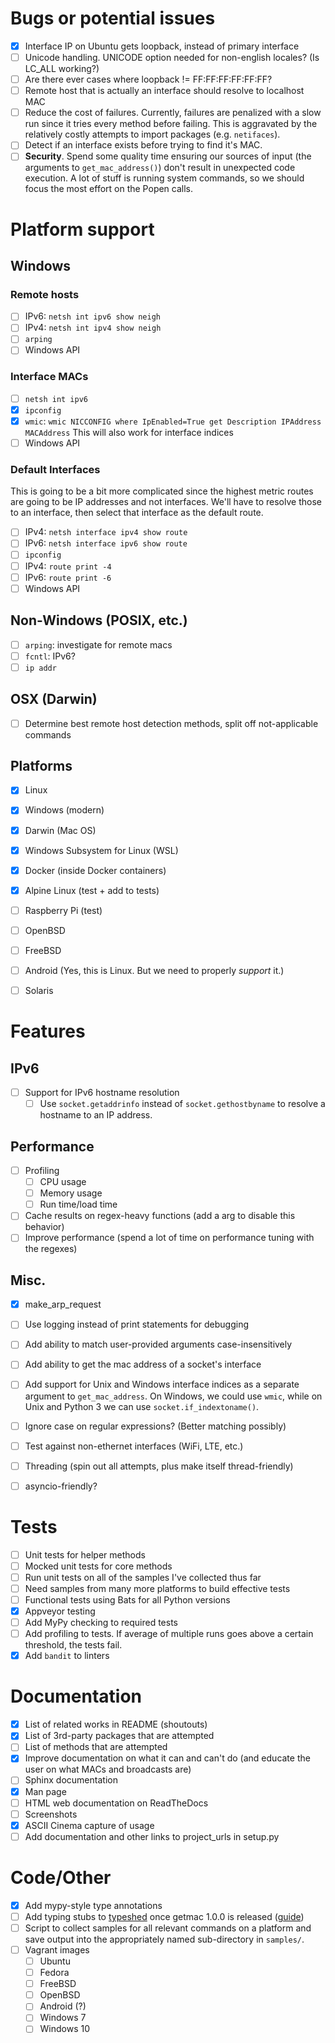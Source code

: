 
# Bugs or potential issues
* [X] Interface IP on Ubuntu gets loopback, instead of primary interface
* [ ] Unicode handling. UNICODE option needed for non-english locales? (Is LC_ALL working?)
* [ ] Are there ever cases where loopback != FF:FF:FF:FF:FF:FF?
* [ ] Remote host that is actually an interface should resolve to localhost MAC
* [ ] Reduce the cost of failures. Currently, failures are penalized
with a slow run since it tries every method before failing. This is
aggravated by the relatively costly attempts to import packages (e.g. `netifaces`).
* [ ] Detect if an interface exists before trying to find it's MAC.
* [ ] **Security**. Spend some quality time ensuring our sources of
input (the arguments to `get_mac_address()`) don't result in unexpected
code execution. A lot of stuff is running system commands, so we should
focus the most effort on the Popen calls.

# Platform support

## Windows

### Remote hosts
* [ ] IPv6: `netsh int ipv6 show neigh`
* [ ] IPv4: `netsh int ipv4 show neigh`
* [ ] `arping`
* [ ] Windows API

### Interface MACs
* [ ] `netsh int ipv6`
* [x] `ipconfig`
* [x] `wmic`: `wmic NICCONFIG where IpEnabled=True get Description IPAddress MACAddress`
             This will also work for interface indices
* [ ] Windows API

### Default Interfaces
This is going to be a bit more complicated since the highest
metric routes are going to be IP addresses and not interfaces.
We'll have to resolve those to an interface, then select that
interface as the default route.
* [ ] IPv4: `netsh interface ipv4 show route`
* [ ] IPv6: `netsh interface ipv6 show route`
* [ ] `ipconfig`
* [ ] IPv4: `route print -4`
* [ ] IPv6: `route print -6`
* [ ] Windows API

## Non-Windows (POSIX, etc.)
* [ ] `arping`: investigate for remote macs
* [ ] `fcntl`: IPv6?
* [ ] `ip addr`

## OSX (Darwin)
* [ ] Determine best remote host detection methods, split off not-applicable commands


## Platforms
* [x] Linux
* [x] Windows (modern)
* [x] Darwin (Mac OS)
* [x] Windows Subsystem for Linux (WSL)
* [x] Docker (inside Docker containers)
* [x] Alpine Linux (test + add to tests)
* [ ] Raspberry Pi (test)
* [ ] OpenBSD
* [ ] FreeBSD
* [ ] Android (Yes, this is Linux. But we need to properly *support* it.)
* [ ] Solaris


# Features

## IPv6
* [ ] Support for IPv6 hostname resolution
    * [ ] Use `socket.getaddrinfo` instead of `socket.gethostbyname`
          to resolve a hostname to an IP address.

## Performance
* [ ] Profiling
    * [ ] CPU usage
    * [ ] Memory usage
    * [ ] Run time/load time
* [ ] Cache results on regex-heavy functions (add a arg to disable this behavior)
* [ ] Improve performance (spend a lot of time on performance tuning with the regexes)

## Misc.
* [X] make_arp_request
* [ ] Use logging instead of print statements for debugging
* [ ] Add ability to match user-provided arguments case-insensitively
* [ ] Add ability to get the mac address of a socket's interface
* [ ] Add support for Unix and Windows interface indices as a separate
      argument to `get_mac_address`. On Windows, we could use `wmic`,
      while on Unix and Python 3 we can use `socket.if_indextoname()`.
* [ ] Ignore case on regular expressions? (Better matching possibly)
* [ ] Test against non-ethernet interfaces (WiFi, LTE, etc.)
* [ ] Threading (spin out all attempts, plus make itself thread-friendly)
* [ ] asyncio-friendly?


# Tests
* [ ] Unit tests for helper methods
* [ ] Mocked unit tests for core methods
* [ ] Run unit tests on all of the samples I've collected thus far
* [ ] Need samples from many more platforms to build effective tests
* [ ] Functional tests using Bats for all Python versions
* [x] Appveyor testing
* [ ] Add MyPy checking to required tests
* [ ] Add profiling to tests. If average of multiple runs goes
 above a certain threshold, the tests fail.
* [x] Add `bandit` to linters

# Documentation
* [x] List of related works in README (shoutouts)
* [x] List of 3rd-party packages that are attempted
* [ ] List of methods that are attempted
* [x] Improve documentation on what it can and can't do
      (and educate the user on what MACs and broadcasts are)
* [ ] Sphinx documentation
* [x] Man page
* [ ] HTML web documentation on ReadTheDocs
* [ ] Screenshots
* [x] ASCII Cinema capture of usage
* [ ] Add documentation and other links to project_urls in setup.py

# Code/Other
* [x] Add mypy-style type annotations
* [ ] Add typing stubs to [typeshed](https://github.com/python/typeshed) once getmac 1.0.0 is released ([guide](https://github.com/python/typeshed/blob/master/CONTRIBUTING.md))
* [ ] Script to collect samples for all relevant commands on a platform
and save output into the appropriately named sub-directory in `samples/`.
* [ ] Vagrant images
    * [ ] Ubuntu
    * [ ] Fedora
    * [ ] FreeBSD
    * [ ] OpenBSD
    * [ ] Android (?)
    * [ ] Windows 7
    * [ ] Windows 10

